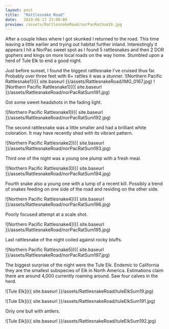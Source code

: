 ```yaml
---
layout: post
title:  "Rattlesnake Road"
date:   2019-06-17 23:00:00
preview: /assets/RattlesnakeRoad/norPacRatSum19.jpg
---
```


After a couple hikes where I got skunked I returned to the road. This time leaving a little earlier  and trying out habitat further inland. Interestingly it appears I hit a NorPac sweet spot as I found 5 rattlesnakes and then 2 DOR gophers and kings on more local roads on the way home. Stumbled upon a herd of Tule Elk to end a good night.

Just before sunset, I found the biggest rattlesnake I've cruised thus far. Probably over three feet with 6+ rattles it was a stunner. 
![Northern Pacific Rattlesnake1]({{ site.baseurl }}/assets/RattlesnakeRoad/IMG_0167.jpg)
![Northern Pacific Rattlesnake1]({{ site.baseurl }}/assets/RattlesnakeRoad/norPacRatSum191.jpg)

Got some sweet headshots in the fading light.

![Northern Pacific Rattlesnake1]({{ site.baseurl }}/assets/RattlesnakeRoad/norPacRatSum192.jpg)

The second rattlesnake was a little smaller and had a brilliant white coloration. It may have recently shed with its vibrant pattern.

![Northern Pacific Rattlesnake2]({{ site.baseurl }}/assets/RattlesnakeRoad/norPacRatSum193.jpg)

Third one of the night was a young one plump with a fresh meal.

![Northern Pacific Rattlesnake3]({{ site.baseurl }}/assets/RattlesnakeRoad/norPacRatSum194.jpg)

Fourth snake also a young one with a lump of a recent kill. Possibly a trend of snakes feeding on one side of the road and residing on the other side. 

![Northern Pacific Rattlesnake4]({{ site.baseurl }}/assets/RattlesnakeRoad/norPacRatSum196.jpg)

Poorly focused attempt at a scale shot. 

![Northern Pacific Rattlesnake4]({{ site.baseurl }}/assets/RattlesnakeRoad/norPacRatSum195.jpg)

Last rattlesnake of the night coiled against rocky bluffs. 

![Northern Pacific Rattlesnake5]({{ site.baseurl }}/assets/RattlesnakeRoad/norPacRatSum197.jpg)

The biggest surprise of the night were the Tule Elk. Endemic to California they are the smallest subspecies of Elk in North America. Estimations claim there are around 4,000 currently roaming around. Saw four calves in the herd.

![Tule Elk]({{ site.baseurl }}/assets/RattlesnakeRoad/tuleElkSum19.jpg)

![Tule Elk]({{ site.baseurl }}/assets/RattlesnakeRoad/tuleElkSum191.jpg)

Only one bull with antlers. 

![Tule Elk]({{ site.baseurl }}/assets/RattlesnakeRoad/tuleElkSum192.jpg)